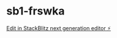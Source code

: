 # sb1-frswka

[Edit in StackBlitz next generation editor ⚡️](https://stackblitz.com/~/github.com/iscmh/sb1-frswka)